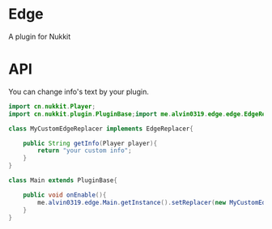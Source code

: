 # Edge
A plugin for Nukkit

# API

You can change info's text by your plugin.

```java
import cn.nukkit.Player;
import cn.nukkit.plugin.PluginBase;import me.alvin0319.edge.edge.EdgeReplacer;

class MyCustomEdgeReplacer implements EdgeReplacer{

    public String getInfo(Player player){
        return "your custom info";
    }
}

class Main extends PluginBase{

    public void onEnable(){
        me.alvin0319.edge.Main.getInstance().setReplacer(new MyCustomEdgeReplacer());
    }
}
```